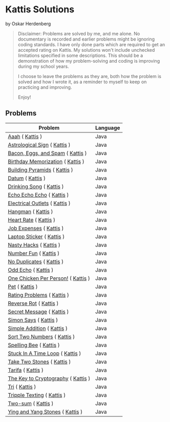 <h1>Kattis Solutions</h1>

by Oskar Herdenberg

>Disclaimer:
>Problems are solved by me, and me alone.
>No documentary is recorded and earlier problems might be ignoring coding standards.
> I have only done parts which are required to get an accepted rating on Kattis. My solutions won't include unchecked limitations specified in some descriptions.
>This should be a demonstration of how my problem-solving and coding is improving during my school years.
>
>I choose to leave the problems as they are, both how the problem is solved and how I wrote it, as a reminder to myself to keep on practicing and improving.
>
>Enjoy!

<H2>Problems</H2>

| Problem                                                                                                                       | Language |
|-------------------------------------------------------------------------------------------------------------------------------|---------|
| [Aaah](src/Aaah.java) ( [Kattis](https://open.kattis.com/problems/aaah) )                                                     | Java    |
| [Astrological Sign](src/AstrologicalSign.java) ( [Kattis](https://open.kattis.com/problems/astrologicalsign) )                | Java    |
| [Bacon, Eggs, and Spam](src/BaconEggsSpam.java) ( [Kattis](https://open.kattis.com/problems/baconeggsandspam) )               | Java    |
| [Birthday Memorization](src/BirthdayMemorization.java) ( [Kattis](https://open.kattis.com/problems/fodelsedagsmemorisering) ) | Java    |
| [Building Pyramids](src/BuildingPyramids.java) ( [Kattis](https://open.kattis.com/problems/pyramids) )                        | Java    |
| [Datum](src/Datum.java) ( [Kattis](https://open.kattis.com/problems/datum) )                                                  | Java    |
| [Drinking Song](src/DrinkingSong.java) ( [Kattis](https://open.kattis.com/problems/drinkingsong) )                            | Java    |
| [Echo Echo Echo](src/EchoEchoEcho.java) ( [Kattis](https://open.kattis.com/problems/echoechoecho) )                           | Java    |
| [Electrical Outlets](src/ElectricalOutlets.java) ( [Kattis](https://open.kattis.com/problems/electricaloutlets) )             | Java    |
| [Hangman](src/Hangman.java) ( [Kattis](https://open.kattis.com/problems/hangman) )                                            | Java    |
| [Heart Rate](src/HeartRate.java) ( [Kattis](https://open.kattis.com/problems/heartrate) )                                     | Java    |
| [Job Expenses](src/JobExpenses.java) ( [Kattis](https://open.kattis.com/problems/jobexpenses) )                               | Java    |
| [Laptop Sticker](src/LaptopSticker.java) ( [Kattis](https://open.kattis.com/problems/laptopsticker) )                         | Java    |
| [Nasty Hacks](src/NastyHacks.java) ( [Kattis](https://open.kattis.com/problems/nastyhacks) )                                  | Java    |
| [Number Fun](src/NumberFun.java) ( [Kattis](https://open.kattis.com/problems/numberfun) )                                    | Java    |
| [No Duplicates](src/NoDuplicates.java) ( [Kattis](https://open.kattis.com/problems/nodup) )                                   | Java    |
| [Odd Echo](src/OddEcho.java) ( [Kattis](https://open.kattis.com/problems/oddecho) )                                           | Java    |
| [One Chicken Per Person!](src/OneChickenPerPerson.java) ( [Kattis](https://open.kattis.com/problems/onechicken) )             | Java    |
| [Pet](src/Pet.java) ( [Kattis](https://open.kattis.com/problems/pet) )                                                        | Java    |
| [Rating Problems](src/RatingProblems.java) ( [Kattis](https://open.kattis.com/problems/ratingproblems) )                      | Java    |
| [Reverse Rot](src/ReverseRot.java) ( [Kattis](https://open.kattis.com/problems/reverserot) )                                  | Java    |
| [Secret Message](src/SecretMessage.java) ( [Kattis](https://open.kattis.com/problems/secretmessage) )                         | Java    |
| [Simon Says](src/SimonSays.java) ( [Kattis](https://open.kattis.com/problems/simonsays) )                                     | Java    |
| [Simple Addition](src/SimpleAddition.java) ( [Kattis](https://open.kattis.com/problems/simpleaddition) )                      | Java    |
| [Sort Two Numbers](src/SortTwoNumbers.java) ( [Kattis](https://open.kattis.com/problems/sorttwonumbers) )                     | Java    |
| [Spelling Bee](src/SpellingBee.java) ( [Kattis](https://open.kattis.com/problems/spellingbee) )                               | Java    |
| [Stuck In A Time Loop](src/StuckInATimeLoop.java) ( [Kattis](https://open.kattis.com/problems/timeloop) )                     | Java    |
| [Take Two Stones](src/TakeTwoStones.java) ( [Kattis](https://open.kattis.com/problems/twostones) )                            | Java    |
| [Tarifa](src/Tarifa.java) ( [Kattis](https://open.kattis.com/problems/tarifa) )                                               | Java    |
| [The Key to Cryptography](src/TheKeyToCryptography.java) ( [Kattis](https://open.kattis.com/problems/keytocrypto) )           | Java    |
| [Tri](src/Tri.java) ( [Kattis](https://open.kattis.com/problems/tri) )                                                        | Java    |
| [Tripple Texting](src/TripleTexting.java) ( [Kattis](https://open.kattis.com/problems/tripletexting) )                        | Java    |
| [Two-sum](src/TwoSum.java) ( [Kattis](https://open.kattis.com/problems/twosum) )                                              | Java    |
| [Ying and Yang Stones](src/Yinyangstones.java) ( [Kattis](https://open.kattis.com/problems/yinyangstones) )                   | Java    |

